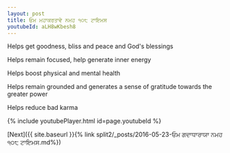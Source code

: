 ```yaml
---
layout: post
title: ਓਮ ਮਹਾਕਰਤਾਵੇ ਨਮਹ ੧੦੮ ਟਾਇਮਸ
youtubeId: aLH8wKbesh8
---
```

 
 
Helps get goodness, bliss and peace and God's blessings
 
Helps remain focused, help generate inner energy 
 
Helps boost physical and mental health 
 
Helps remain grounded and generates a sense of gratitude towards the greater power 
 
Helps reduce bad karma
 
 
 
 


{% include youtubePlayer.html id=page.youtubeId %}
 
[Next]({{ site.baseurl }}{% link  split2/_posts/2016-05-23-ਓਮ ਗਦਾਧਾਰਾਯਾ ਨਮਹ ੧੦੮ ਟਾਇਮਸ.md%})
 
